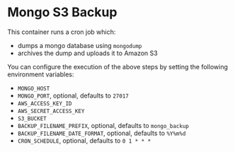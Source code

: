 # Mongo S3 Backup

This container runs a cron job which:

- dumps a mongo database using `mongodump`
- archives the dump and uploads it to Amazon S3

You can configure the execution of the above steps by setting the following
environment variables:

* `MONGO_HOST`
* `MONGO_PORT`, optional, defaults to `27017`
* `AWS_ACCESS_KEY_ID`
* `AWS_SECRET_ACCESS_KEY`
* `S3_BUCKET`
* `BACKUP_FILENAME_PREFIX`, optional, defaults to `mongo_backup`
* `BACKUP_FILENAME_DATE_FORMAT`, optional, defaults to `%Y%m%d`
* `CRON_SCHEDULE`, optional, defaults to `0 1 * * *`

